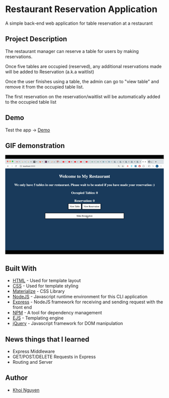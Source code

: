 # Restaurant Reservation Application

A simple back-end web application for table reservation at a restaurant

## Project Description

The restaurant manager can reserve a table for users by making reservations. 

Once five tables are occupied (reserved), any additional reservations made will be added to Reservation (a.k.a waitlist)

Once the user finishes using a table, the admin can go to "view table" and remove it from the occupied table list. 

The first reservation on the reservation/waitlist will be automatically added to the occupied table list

## Demo

Test the app -> [Demo](https://gh0stl0nely-restaurant-reservation-web-app.glitch.me/)

## GIF demonstration 

![Demo](./demo/start-app.gif)

## Built With

* [HTML](https://developer.mozilla.org/en-US/docs/Web/HTML) - Used for template layout
* [CSS](https://www.w3.org/Style/CSS/Overview.en.html) - Used for template styling
* [Materialize](https://materializecss.com/) - CSS Library
* [NodeJS](https://nodejs.org/en/) - Javascript runtime environment for this CLI application
* [Express](https://expressjs.com/) - NodeJS framework for receiving and sending request with the front end
* [NPM](https://www.npmjs.com/) - A tool for dependency management 
* [EJS](https://ejs.co/) - Templating engine
* [jQuery](https://jquery.com/) - Javascript framework for DOM manipulation

## News things that I learned

* Express Middleware
* GET/POST/DELETE Requests in Express
* Routing and Server

## Author

* [Khoi Nguyen](https://github.com/gh0stl0nely)
